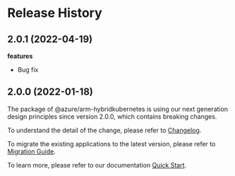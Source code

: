 # Release History

## 2.0.1 (2022-04-19)

**features**

  - Bug fix
    
## 2.0.0 (2022-01-18)

The package of @azure/arm-hybridkubernetes is using our next generation design principles since version 2.0.0, which contains breaking changes.

To understand the detail of the change, please refer to [Changelog](https://aka.ms/js-track2-changelog).

To migrate the existing applications to the latest version, please refer to [Migration Guide](https://aka.ms/js-track2-migration-guide).

To learn more, please refer to our documentation [Quick Start](https://aka.ms/js-track2-quickstart).
